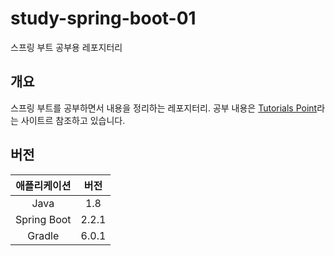 # study-spring-boot-01
스프링 부트 공부용 레포지터리

## 개요
스프링 부트를 공부하면서 내용을 정리하는 레포지터리. 공부 내용은 [Tutorials Point](https://www.tutorialspoint.com/spring_boot/index.htm)라는 사이트르 참조하고 있습니다.

## 버전

   애플리케이션   |     버전    |
:-------------:|:---------:|
Java           | 1.8       |
Spring Boot    | 2.2.1     |
Gradle         | 6.0.1     |
